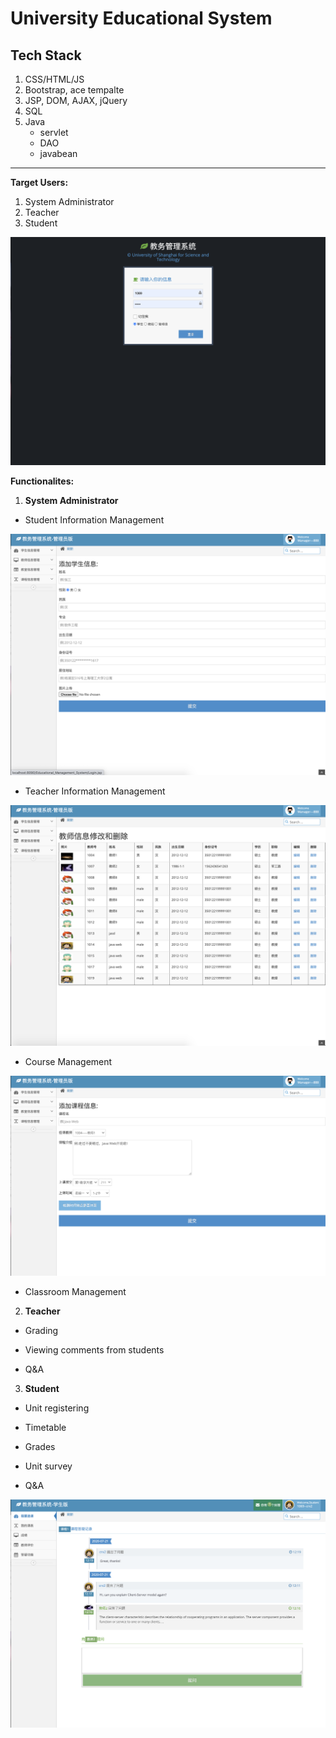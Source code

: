 # University Educational System



## Tech Stack

1. CSS/HTML/JS
2. Bootstrap, ace tempalte
3. JSP, DOM, AJAX, jQuery
4. SQL
5. Java
   - servlet
   - DAO
   - javabean

------

**Target Users:**

1. System Administrator
2. Teacher
3. Student

![1](demo_image/1.png)



**Functionalites:**

1. **System Administrator**

- Student Information Management

![2](demo_image/2.png)

- Teacher Information Management

![3](demo_image/3.png)

- Course Management

![4](demo_image/4.png)

- Classroom Management



2. **Teacher**

- Grading

- Viewing comments from students

- Q&A



3. **Student**

- Unit registering

- Timetable

- Grades 

- Unit survey

- Q&A

![5](demo_image/5.png)

